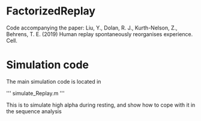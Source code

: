 # FactorizedReplay
Code accompanying the paper: Liu, Y., Dolan, R. J., Kurth-Nelson, Z., Behrens, T. E. (2019) Human replay spontaneously reorganises experience. Cell.

# Simulation code
The main simulation code is located in

''' simulate_Replay.m '''

This is to simulate high alpha during resting, and show how to cope with it in the sequence analysis
